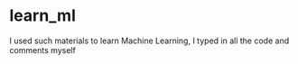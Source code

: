 # learn_ml
I used such materials to learn Machine Learning, I typed in all the code and comments myself
